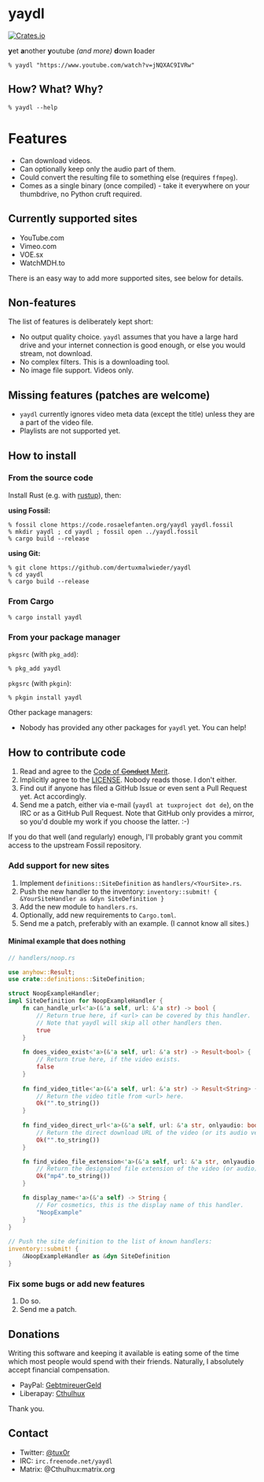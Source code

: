 # yaydl

[![Crates.io](https://img.shields.io/crates/v/yaydl)](https://crates.io/crates/yaydl)

**y**et **a**nother **y**outube *(and more)* **d**own **l**oader

    % yaydl "https://www.youtube.com/watch?v=jNQXAC9IVRw"

## How? What? Why?

    % yaydl --help

# Features

* Can download videos.
* Can optionally keep only the audio part of them.
* Could convert the resulting file to something else (requires `ffmpeg`).
* Comes as a single binary (once compiled) - take it everywhere on your thumbdrive, no Python cruft required.

## Currently supported sites

* YouTube.com
* Vimeo.com
* VOE.sx
* WatchMDH.to

There is an easy way to add more supported sites, see below for details.

## Non-features

The list of features is deliberately kept short:

* No output quality choice. `yaydl` assumes that you have a large hard drive and your internet connection is good enough, or else you would stream, not download.
* No complex filters. This is a downloading tool.
* No image file support. Videos only.

## Missing features (patches are welcome)

* `yaydl` currently ignores video meta data (except the title) unless they are a part of the video file.
* Playlists are not supported yet.

## How to install

### From the source code

Install Rust (e.g. with [rustup](https://rustup.rs)), then:

**using Fossil:**

    % fossil clone https://code.rosaelefanten.org/yaydl yaydl.fossil
    % mkdir yaydl ; cd yaydl ; fossil open ../yaydl.fossil
    % cargo build --release

**using Git:**

    % git clone https://github.com/dertuxmalwieder/yaydl
    % cd yaydl
    % cargo build --release

### From Cargo

    % cargo install yaydl

### From your package manager

`pkgsrc` (with `pkg_add`):

    % pkg_add yaydl

`pkgsrc` (with `pkgin`):

    % pkgin install yaydl

Other package managers:

* Nobody has provided any other packages for `yaydl` yet. You can help!

## How to contribute code

1. Read and agree to the [Code of ~~Conduct~~ Merit](CODE_OF_CONDUCT.md).
2. Implicitly agree to the [LICENSE](LICENSE). Nobody reads those. I don't either.
3. Find out if anyone has filed a GitHub Issue or even sent a Pull Request yet. Act accordingly.
4. Send me a patch, either via e-mail (`yaydl at tuxproject dot de`), on the IRC or as a GitHub Pull Request. Note that GitHub only provides a mirror, so you'd double my work if you choose the latter. :-)

If you do that well (and regularly) enough, I'll probably grant you commit access to the upstream Fossil repository.

### Add support for new sites

1. Implement `definitions::SiteDefinition` as `handlers/<YourSite>.rs`.
2. Push the new handler to the inventory: `inventory::submit! {  &YourSiteHandler as &dyn SiteDefinition }`
3. Add the new module to `handlers.rs`.
4. Optionally, add new requirements to `Cargo.toml`.
5. Send me a patch, preferably with an example. (I cannot know all sites.)

#### Minimal example that does nothing

```rust
// handlers/noop.rs

use anyhow::Result;
use crate::definitions::SiteDefinition;

struct NoopExampleHandler;
impl SiteDefinition for NoopExampleHandler {
    fn can_handle_url<'a>(&'a self, url: &'a str) -> bool {
        // Return true here, if <url> can be covered by this handler.
        // Note that yaydl will skip all other handlers then.
        true
    }
    
    fn does_video_exist<'a>(&'a self, url: &'a str) -> Result<bool> {
    	// Return true here, if the video exists.
    	false
    }
    
    fn find_video_title<'a>(&'a self, url: &'a str) -> Result<String> {
        // Return the video title from <url> here.
        Ok("".to_string())
    }
    
    fn find_video_direct_url<'a>(&'a self, url: &'a str, onlyaudio: bool) -> Result<String> {
        // Return the direct download URL of the video (or its audio version) here.
        Ok("".to_string())
    }

    fn find_video_file_extension<'a>(&'a self, url: &'a str, onlyaudio: bool) -> Result<String> {
        // Return the designated file extension of the video (or audio) file here.
        Ok("mp4".to_string())
    }

    fn display_name<'a>(&'a self) -> String {
        // For cosmetics, this is the display name of this handler.
        "NoopExample"
    }
}
   
// Push the site definition to the list of known handlers:
inventory::submit! {
    &NoopExampleHandler as &dyn SiteDefinition
}
```

### Fix some bugs or add new features

1. Do so.
2. Send me a patch.

## Donations

Writing this software and keeping it available is eating some of the time which most people would spend with their friends. Naturally, I absolutely accept financial compensation.

* PayPal: [GebtmireuerGeld](https://paypal.me/gebtmireuergeld)
* Liberapay: [Cthulhux](https://liberapay.com/Cthulhux/donate)

Thank you.

## Contact

* Twitter: [@tux0r](https://twitter.com/tux0r)
* IRC: `irc.freenode.net/yaydl`
* Matrix: @Cthulhux:matrix.org
